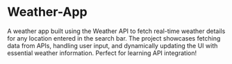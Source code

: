 # Weather-App
A weather app built using the Weather API to fetch real-time weather details for any location entered in the search bar. The project showcases fetching data from APIs, handling user input, and dynamically updating the UI with essential weather information. Perfect for learning API integration!
